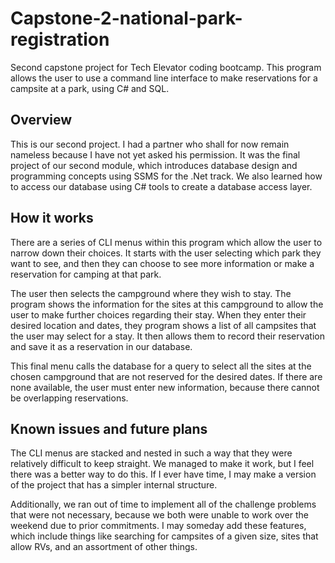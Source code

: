 # Capstone-2-national-park-registration
Second capstone project for Tech Elevator coding bootcamp. This program allows the user to use a command line interface
to make reservations for a campsite at a park, using C# and SQL.

## Overview
This is our second project. I had a partner who shall for now remain nameless because I have not yet asked his permission.
It was the final project of our second module, which introduces database design and programming concepts using SSMS for the .Net track. We also learned how to access our database using C# tools to create a database access layer.

## How it works
There are a series of CLI menus within this program which allow the user to narrow down their choices. It starts with the user selecting which park they want to see, and then they can choose to see more information or make a reservation for camping at that park.

The user then selects the campground where they wish to stay. The program shows the information for the sites at this campground to allow the user to make further choices regarding their stay. When they enter their desired location and dates, they program shows a list of all campsites that the user may select for a stay. It then allows them to record their reservation and save it as a reservation in our database.

This final menu calls the database for a query to select all the sites at the chosen campground that are not reserved for the desired dates. If there are none available, the user must enter new information, because there cannot be overlapping reservations.

## Known issues and future plans
The CLI menus are stacked and nested in such a way that they were relatively difficult to keep straight.
We managed to make it work, but I feel there was a better way to do this.
If I ever have time, I may make a version of the project that has a simpler internal structure.

Additionally, we ran out of time to implement all of the challenge problems that were not necessary, because we both were unable to work over the weekend due to prior commitments. I may someday add these features, which include things like searching for campsites of a given size, sites that allow RVs, and an assortment of other things.
